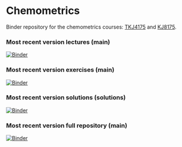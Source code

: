 # Chemometrics
Binder repository for the chemometrics courses: [TKJ4175](https://www.ntnu.edu/studies/courses/TKJ4175) and [KJ8175](https://www.ntnu.edu/studies/courses/KJ8175).

### Most recent version lectures (main)
[![Binder](https://mybinder.org/badge_logo.svg)](https://mybinder.org/v2/gh/andersle/chemometrics/main?filepath=%2Flectures)

### Most recent version exercises (main)
[![Binder](https://mybinder.org/badge_logo.svg)](https://mybinder.org/v2/gh/andersle/chemometrics/main?filepath=%2Fexercises)

### Most recent version solutions (solutions)
[![Binder](https://mybinder.org/badge_logo.svg)](https://mybinder.org/v2/gh/andersle/chemometrics/solutions?filepath=%2Fsolutions)

### Most recent version full repository (main)
[![Binder](https://mybinder.org/badge_logo.svg)](https://mybinder.org/v2/gh/andersle/chemometrics/main?urlpath=/tree/)
